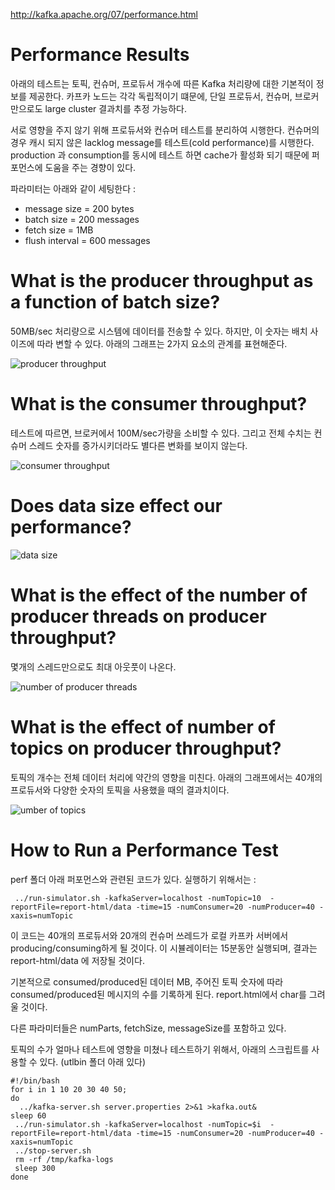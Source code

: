 http://kafka.apache.org/07/performance.html

# Performance Results

아래의 테스트는 토픽, 컨슈머, 프로듀서 개수에 따른 Kafka 처리량에 대한 기본적이 정보를 제공한다. 카프카 노드는 각각 독립적이기 떄문에, 단일 프로듀서, 컨슈머, 브로커 만으로도 large cluster 결과치를 추정 가능하다.

서로 영향을 주지 않기 위해 프로듀서와 컨슈머 테스트를 분리하여 시행한다. 컨슈머의 경우 캐시 되지 않은 lacklog message를 테스트(cold performance)를 시행한다. production 과 consumption를 동시에 테스트 하면 cache가 활성화 되기 때문에 퍼포먼스에 도움을 주는 경향이 있다.

파라미터는 아래와 같이 세팅한다 :

- message size = 200 bytes
- batch size = 200 messages
- fetch size = 1MB
- flush interval = 600 messages

# What is the producer throughput as a function of batch size?

50MB/sec 처리량으로 시스템에 데이터를 전송할 수 있다. 하지만, 이 숫자는 배치 사이즈에 따라 변할 수 있다. 아래의 그래프는 2가지 요소의 관계를 표현해준다.

![producer throughput](http://kafka.apache.org/07/images/onlyBatchSize.jpg)

# What is the consumer throughput?

테스트에 따르면, 브로커에서 100M/sec가량을 소비할 수 있다. 그리고 전체 수치는 컨슈머 스레드 숫자를 증가시키더라도 별다른 변화를 보이지 않는다.

![consumer throughput](http://kafka.apache.org/07/images/onlyConsumer.jpg)

# Does data size effect our performance?

![data size](http://kafka.apache.org/07/images/dataSize.jpg)

# What is the effect of the number of producer threads on producer throughput?

몇개의 스레드만으로도 최대 아웃풋이 나온다.

![number of producer threads](http://kafka.apache.org/07/images/onlyProducer.jpg)

# What is the effect of number of topics on producer throughput?

토픽의 개수는 전체 데이터 처리에 약간의 영향을 미친다. 아래의 그래프에서는 40개의 프로듀서와 다양한 숫자의 토픽을 사용했을 때의 결과치이다.

![umber of topics](http://kafka.apache.org/07/images/onlyTopic.jpg)

# How to Run a Performance Test

perf 폴더 아래 퍼포먼스와 관련된 코드가 있다. 실행하기 위해서는 :

     ../run-simulator.sh -kafkaServer=localhost -numTopic=10  -reportFile=report-html/data -time=15 -numConsumer=20 -numProducer=40 -xaxis=numTopic

이 코드는 40개의 프로듀서와 20개의 컨슈머 쓰레드가 로컬 카프카 서버에서 producing/consuming하게 될 것이다. 이 시뷸레이터는 15분동안 실행되며, 결과는 report-html/data 에 저장될 것이다. 

기본적으로 consumed/produced된 데이터 MB, 주어진 토픽 숫자에 따라 consumed/produced된 메시지의 수를 기록하게 된다. report.html에서 char를 그려울 것이다.

다른 파라미터들은 numParts, fetchSize, messageSize를 포함하고 있다.

토픽의 수가 얼마나 테스트에 영향을 미쳤나 테스트하기 위해서, 아래의 스크립트를 사용할 수 있다. (utlbin 폴더 아래 있다)

    #!/bin/bash
    for i in 1 10 20 30 40 50;
    do
      ../kafka-server.sh server.properties 2>&1 >kafka.out&
    sleep 60
     ../run-simulator.sh -kafkaServer=localhost -numTopic=$i  -reportFile=report-html/data -time=15 -numConsumer=20 -numProducer=40 -xaxis=numTopic
     ../stop-server.sh
     rm -rf /tmp/kafka-logs
     sleep 300
    done
